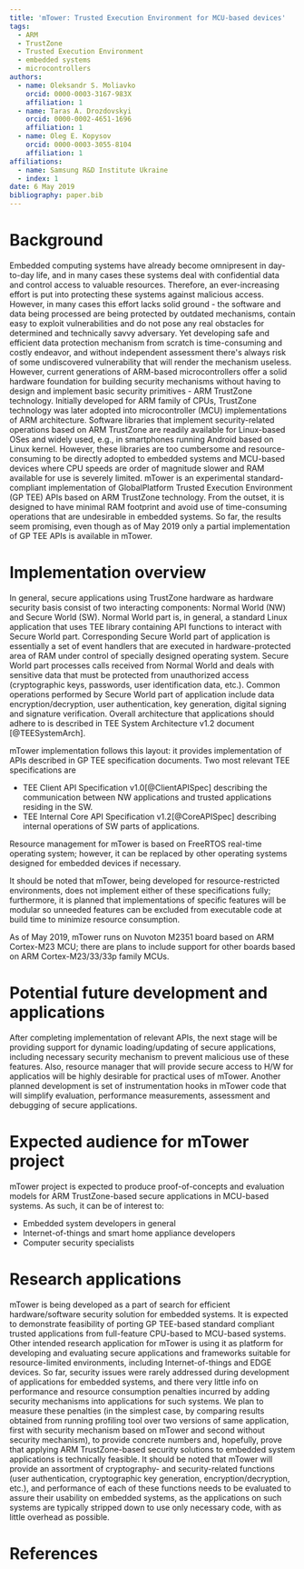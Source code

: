 ```yaml
---
title: 'mTower: Trusted Execution Environment for MCU-based devices'
tags:
  - ARM
  - TrustZone
  - Trusted Execution Environment
  - embedded systems
  - microcontrollers
authors:
  - name: Oleksandr S. Moliavko
    orcid: 0000-0003-3167-983X
    affiliation: 1
  - name: Taras A. Drozdovskyi
    orcid: 0000-0002-4651-1696
    affiliation: 1
  - name: Oleg E. Kopysov
    orcid: 0000-0003-3055-8104
    affiliation: 1
affiliations:
  - name: Samsung R&D Institute Ukraine
  - index: 1
date: 6 May 2019
bibliography: paper.bib
---
```


# Background
Embedded computing systems have already become omnipresent in day-to-day life, and in many cases these systems deal with confidential data and control access to valuable resources. Therefore, an ever-increasing effort is put into protecting these systems against malicious access. However, in many cases this effort lacks solid ground - the software and data being processed are being protected by outdated mechanisms, contain easy to exploit vulnerabilities and do not pose any real obstacles for determined and technically savvy adversary. Yet developing safe and efficient data protection mechanism from scratch is time-consuming and costly endeavor, and without independent assessment there's always risk of some undiscovered vulnerability that will render the mechanism useless. However, current generations of ARM-based microcontrollers offer a solid hardware foundation for building security mechanisms without having to design and implement basic security primitives - ARM TrustZone technology. Initially developed for ARM family of CPUs, TrustZone technology was later adopted into microcontroller (MCU) implementations of ARM architecture. Software libraries that implement security-related operations based on ARM TrustZone are readily available for Linux-based OSes and widely used, e.g., in smartphones running Android based on Linux kernel. However, these libraries are too cumbersome and resource-consuming to be directly adopted to embedded systems and MCU-based devices where CPU speeds are order of magnitude slower and RAM available for use is severely limited. mTower is an experimental standard-compliant implementation of GlobalPlatform Trusted Execution Environment (GP TEE) APIs based on ARM TrustZone technology. From the outset, it is designed to have minimal RAM footprint and avoid use of time-consuming operations that are undesirable in embedded systems. So far, the results seem promising, even though as of May 2019 only a partial implementation of GP TEE APIs is available in mTower.

# Implementation overview
In general, secure applications using TrustZone hardware as hardware security basis consist of two interacting components: Normal World (NW) and Secure World (SW). Normal World part is, in general, a standard Linux application that uses TEE library containing API functions to interact with Secure World part. Corresponding Secure World part of application is essentially a set of event handlers that are executed in hardware-protected area of RAM under control of specially designed operating system. Secure World part processes calls received from Normal World and deals with sensitive data that must be protected from unauthorized access (cryptographic keys, passwords, user identification data, etc.). Common operations performed by Secure World part of application include data encryption/decryption, user authentication, key generation, digital signing and signature verification. Overall architecture that applications should adhere to is described in TEE System Architecture v1.2 document [@TEESystemArch].

mTower implementation follows this layout: it provides implementation of APIs described in GP TEE specification documents. Two most relevant TEE specifications are

* TEE Client API Specification v1.0[@ClientAPISpec] describing the communication between NW applications and trusted applications residing in the SW.
* TEE Internal Core API Specification v1.2[@CoreAPISpec] describing internal operations of SW parts of applications.

Resource management for mTower is based on FreeRTOS real-time operating system; however, it can be replaced by other operating systems designed for embedded devices if necessary.

It should be noted that mTower, being developed for resource-restricted environments, does not implement either of these specifications fully; furthermore, it is planned that implementations of specific features will be modular so unneeded features can be excluded from executable code at build time to minimize resource consumption.

As of May 2019, mTower runs on Nuvoton M2351 board based on ARM Cortex-M23 MCU; there are plans to include support for other boards based on ARM Cortex-M23/33/33p family MCUs.

# Potential future development and applications
After completing implementation of relevant APIs, the next stage will be providing support for dynamic loading/updating of secure applications, including necessary security mechanism to prevent malicious use of these features. Also, resource manager that will provide secure access to H/W for applicatios will be highly desirable for practical uses of mTower. Another planned development is set of instrumentation hooks in mTower code that will simplify evaluation, performance measurements, assessment and debugging of secure applications.

# Expected audience for mTower project
mTower project is expected to produce proof-of-concepts and evaluation models for ARM TrustZone-based secure applications in MCU-based systems. As such, it can be of interest to:

* Embedded system developers in general
* Internet-of-things and smart home appliance developers
* Computer security specialists

# Research applications
mTower is being developed as a part of search for efficient hardware/software security solution for embedded systems. It is expected to demonstrate feasibility of porting GP TEE-based standard compliant trusted applications from full-feature CPU-based to MCU-based systems. Other intended research application for mTower is using it as platform for developing and evaluating secure applications and frameworks suitable for resource-limited environments, including Internet-of-things and EDGE devices. So far, security issues were rarely addressed during development of applications for embedded systems, and there very little info on performance and resource consumption penalties incurred by adding security mechanisms into applications for such systems. We plan to measure these penalties (in the simplest case, by comparing results obtained from running profiling tool over two versions of same application, first with security mechanism based on mTower and second without security mechanism), to provide concrete numbers and, hopefully, prove that applying ARM TrustZone-based security solutions to embedded system applications is technically feasible. It should be noted that mTower will provide an assortment of cryptography- and security-related functions (user authentication, cryptographic key generation, encryption/decryption, etc.), and performance of each of these functions needs to be evaluated to assure their usability on embedded systems, as the applications on such systems are typically stripped down to use only necessary code, with as little overhead as possible.

# References

